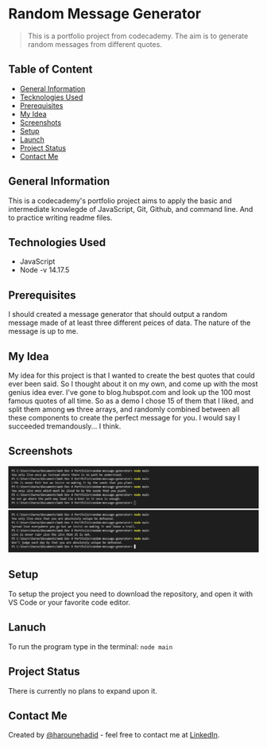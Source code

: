 # Random Message Generator

> This is a portfolio project from codecademy. The aim is to generate random messages from different quotes.

## Table of Content

* [General Information](#general-information)
* [Tecknologies Used](#tecknologies-used)
* [Prerequisites](#prerequisites)
* [My Idea](#my-idea)
* [Screenshots](#screenshots)
* [Setup](#setup)
* [Launch](#launch)
* [Project Status](#project-status)
* [Contact Me](#contact-me)

## General Information

This is a codecademy's portfolio project aims to apply the basic and intermediate knowlegde of JavaScript, Git, Github, and command line.
And to practice writing readme files.

## Technologies Used

* JavaScript
* Node -v 14.17.5

## Prerequisites

I should created a message generator that should output a random message made of at least three different peices of data. The nature of the message is up to me.

## My Idea

My idea for this project is that I wanted to create the best quotes that could ever been said. So I thought about it on my own, and come up with the most genius idea ever.
I've gone to blog.hubspot.com and look up the 100 most famous quotes of all time. So as a demo I chose 15 of them that I liked, and split them among ~~us~~ three arrays, and randomly combined between all these components to create the perfect message for you.
I would say I succeeded tremandously... I think.

## Screenshots

![wise words 01](./images/capture01.jpeg)
![wise words 02](./images/capture02.jpeg)

## Setup

To setup the project you need to download the repository, and open it with VS Code or your favorite code editor.

## Lanuch

To run the program type in the terminal: `node main`

## Project Status

There is currently no plans to expand upon it.

## Contact Me

Created by [@harounehadid](https://github.com/harounehadid) - feel free to contact me at [LinkedIn](https://www.linkedin.com/in/harounehadid/).
